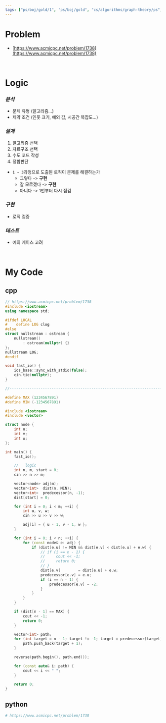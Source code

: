 ```yaml
---
tags: ["ps/boj/gold/1", "ps/boj/gold", "cs/algorithms/graph-theory/ps","cs/algorithms/shortest-path/ps","cs/algorithms/bellman–ford/ps"]
---
```


# Problem
- [https://www.acmicpc.net/problem/1738](https://www.acmicpc.net/problem/1738)

<br/>

# Logic

### *분석*
- 문제 유형 (알고리즘...)
- 제약 조건 (인풋 크기, 예외 값, 시공간 복잡도...)

### *설계*
1. 알고리즘 선택
2. 자료구조 선택
3. 수도 코드 작성
4. 정합판단
  - `1 ~ 3`과정으로 도출된 로직이 문제를 해결하는가
    - 그렇다 -> **구현**
    - 잘 모르겠다 -> **구현**
    - 아니다 -> 1번부터 다시 점검

### *구현*
- 로직 검증

### *테스트*
- 예외 케이스 고려

<br/>

# My Code

## cpp
```cpp title="boj/1738.cpp"
// https://www.acmicpc.net/problem/1738
#include <iostream>
using namespace std;

#ifdef LOCAL
#    define LOG clog
#else
struct nullstream : ostream {
    nullstream()
        : ostream(nullptr) {}
};
nullstream LOG;
#endif

void fast_io() {
    ios_base::sync_with_stdio(false);
    cin.tie(nullptr);
}

//--------------------------------------------------------------------------------------------------

#define MAX (1234567891)
#define MIN (-1234567891)

#include <iostream>
#include <vector>

struct node {
    int u;
    int v;
    int w;
};

int main() {
    fast_io();

    //   logic
    int n, m, start = 0;
    cin >> n >> m;

    vector<node> adj(m);
    vector<int>  dist(n, MIN);
    vector<int>  predecessor(n, -1);
    dist[start] = 0;

    for (int i = 0; i < m; ++i) {
        int u, v, w;
        cin >> u >> v >> w;

        adj[i] = { u - 1, v - 1, w };
    }

    for (int i = 0; i < n; ++i) {
        for (const node& e: adj) {
            if (dist[e.u] != MIN && dist[e.v] < dist[e.u] + e.w) {
                // if (i == n - 1) {
                //     cout << -1;
                //     return 0;
                // }
                dist[e.v]        = dist[e.u] + e.w;
                predecessor[e.v] = e.u;
                if (i == n - 1) {
                    predecessor[e.v] = -2;
                }
            }
        }
    }

    if (dist[n - 1] == MAX) {
        cout << -1;
        return 0;
    }

    vector<int> path;
    for (int target = n - 1; target != -1; target = predecessor[target]) {
        path.push_back(target + 1);
    }

    reverse(path.begin(), path.end());

    for (const auto& i: path) {
        cout << i << " ";
    }

    return 0;
}

```



## python
```python title="boj/1738.py"
# https://www.acmicpc.net/problem/1738




```
